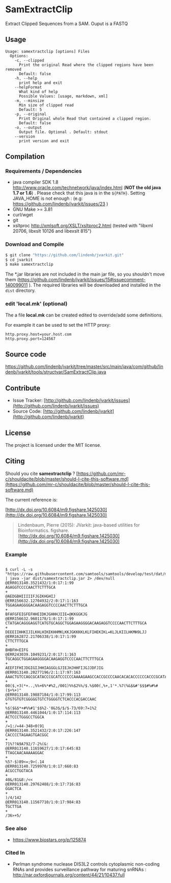 # SamExtractClip

Extract Clipped Sequences from a SAM. Ouput is a FASTQ


## Usage

```
Usage: samextractclip [options] Files
  Options:
    -c, --clipped
      Print the original Read where the clipped regions have been removed
      Default: false
    -h, --help
      print help and exit
    --helpFormat
      What kind of help
      Possible Values: [usage, markdown, xml]
    -m, --minsize
      Min size of clipped read
      Default: 5
    -p, --original
      Print Original whole Read that contained a clipped region.
      Default: false
    -o, --output
      Output file. Optional . Default: stdout
    --version
      print version and exit

```

## Compilation

### Requirements / Dependencies

* java compiler SDK 1.8 http://www.oracle.com/technetwork/java/index.html (**NOT the old java 1.7 or 1.6**) . Please check that this java is in the `${PATH}`. Setting JAVA_HOME is not enough : (e.g: https://github.com/lindenb/jvarkit/issues/23 )
* GNU Make >= 3.81
* curl/wget
* git
* xsltproc http://xmlsoft.org/XSLT/xsltproc2.html (tested with "libxml 20706, libxslt 10126 and libexslt 815")


### Download and Compile

```bash
$ git clone "https://github.com/lindenb/jvarkit.git"
$ cd jvarkit
$ make samextractclip
```

The *.jar libraries are not included in the main jar file, so you shouldn't move them (https://github.com/lindenb/jvarkit/issues/15#issuecomment-140099011 ).
The required libraries will be downloaded and installed in the `dist` directory.

### edit 'local.mk' (optional)

The a file **local.mk** can be created edited to override/add some definitions.

For example it can be used to set the HTTP proxy:

```
http.proxy.host=your.host.com
http.proxy.port=124567
```
## Source code 

[https://github.com/lindenb/jvarkit/tree/master/src/main/java/com/github/lindenb/jvarkit/tools/structvar/SamExtractClip.java
](https://github.com/lindenb/jvarkit/tree/master/src/main/java/com/github/lindenb/jvarkit/tools/structvar/SamExtractClip.java
)
## Contribute

- Issue Tracker: [http://github.com/lindenb/jvarkit/issues](http://github.com/lindenb/jvarkit/issues)
- Source Code: [http://github.com/lindenb/jvarkit](http://github.com/lindenb/jvarkit)

## License

The project is licensed under the MIT license.

## Citing

Should you cite **samextractclip** ? [https://github.com/mr-c/shouldacite/blob/master/should-I-cite-this-software.md](https://github.com/mr-c/shouldacite/blob/master/should-I-cite-this-software.md)

The current reference is:

[http://dx.doi.org/10.6084/m9.figshare.1425030](http://dx.doi.org/10.6084/m9.figshare.1425030)

> Lindenbaum, Pierre (2015): JVarkit: java-based utilities for Bioinformatics. figshare.
> [http://dx.doi.org/10.6084/m9.figshare.1425030](http://dx.doi.org/10.6084/m9.figshare.1425030)







### Example




```

$ curl -L -s "https://raw.githubusercontent.com/samtools/samtools/develop/test/dat/mpileup.1.sam" | java -jar dist/samextractclip.jar 2> /dev/null 
@ERR013140.3521432/1:0:17:1:99
AGAGGTCCCCAACTTCTTTGCA
+
@AEDGBHIIIIIFJGIKHGHIJ
@ERR156632.12704932/2:0:17:1:163
TGGAGAAGGGGACAAGAGGTCCCCAACTTCTTTGCA
+
BFAFGFEIGFEFHHEIDKJGHHHJIIE=@KKGGKJG
@ERR156632.9601178/1:0:17:1:99
CTATGACAGGGAGGTCATGTGCAGGCTGGAGAAGGGGACAAGAGGTCCCCAACTTCTTTGCA
+
DEEEIIHHKIJILKHLHIKEKHHMKLKKJGKKKKLKLFIHEKIKL=KLJLKIILHKMH9LJJ
@ERR162872.21706338/1:0:17:1:99
CTTCTTTGCA
+
BHBFH<EIFG
@ERR243039.1049231/2:0:17:1:163
TGCAGGCTGGAGAAGGGGACAAGAGGTCCCCAACTTCTTTGCA
+
AEEFIFHIJDGIGIJHHIAGGGLGJIEJHJHHFIJGJJDFJIG
@ERR013140.20277196/2:1:17:97:163
AAACTGTCCAGCGCATACCCGCATCCCCCCAAAAGAAGCCACCGCCCCAACACACACCCCCCACCCGCATAACC
+
00($,+3(*+..,%%+6%*#%2,/001)%%$2%%/$.%$00(,%+,1'*.%7(%&$&#'$$$#%#%#($+%+)"
@ERR013140.19887184/1:0:17:99:113
GTGTGTGTCGGGGGTGTCTGGGGTCTCACCCACGACCAAC
+
%$($&$*+#%%#1'$$%2-'0&3$/$/$-73/69:7=1%2
@ERR013140.4461044/1:0:17:114:113
ACTCCCTGGGCCTGGCA
+
/=1:/=44-348<0(91
@ERR013140.3521432/2:0:17:226:147
CACCCCTAGAAGTGACGGC
+
71%??A9A792/7-2%(&:
@ERR013140.11659627/1:0:17:645:83
TTAGCAACAAAAAGGAC
+
%5?-$)89<=;9>(.14
@ERR013140.7259970/1:0:17:660:83
ACGCCTGGTACA
+
40&/81&8:/<<
@ERR013140.29762488/1:0:17:716:83
GGACTCA
+
)/4/142
@ERR013140.11567710/1:0:17:984:83
TGCTTGA
+
/36>+5/
```





### See also


 *  https://www.biostars.org/p/125874




### Cited In


 *  Perlman syndrome nuclease DIS3L2 controls cytoplasmic non-coding RNAs and provides surveillance pathway for maturing snRNAs : http://nar.oxfordjournals.org/content/44/21/10437.full








